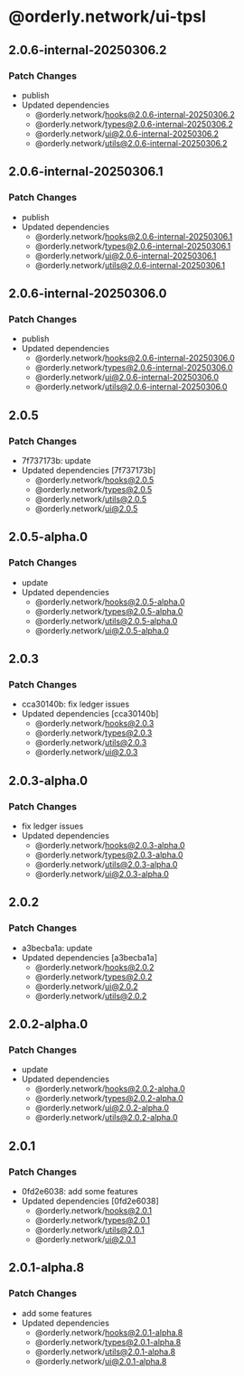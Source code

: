# @orderly.network/ui-tpsl

## 2.0.6-internal-20250306.2

### Patch Changes

- publish
- Updated dependencies
  - @orderly.network/hooks@2.0.6-internal-20250306.2
  - @orderly.network/types@2.0.6-internal-20250306.2
  - @orderly.network/ui@2.0.6-internal-20250306.2
  - @orderly.network/utils@2.0.6-internal-20250306.2

## 2.0.6-internal-20250306.1

### Patch Changes

- publish
- Updated dependencies
  - @orderly.network/hooks@2.0.6-internal-20250306.1
  - @orderly.network/types@2.0.6-internal-20250306.1
  - @orderly.network/ui@2.0.6-internal-20250306.1
  - @orderly.network/utils@2.0.6-internal-20250306.1

## 2.0.6-internal-20250306.0

### Patch Changes

- publish
- Updated dependencies
  - @orderly.network/hooks@2.0.6-internal-20250306.0
  - @orderly.network/types@2.0.6-internal-20250306.0
  - @orderly.network/ui@2.0.6-internal-20250306.0
  - @orderly.network/utils@2.0.6-internal-20250306.0

## 2.0.5

### Patch Changes

- 7f737173b: update
- Updated dependencies [7f737173b]
  - @orderly.network/hooks@2.0.5
  - @orderly.network/types@2.0.5
  - @orderly.network/utils@2.0.5
  - @orderly.network/ui@2.0.5

## 2.0.5-alpha.0

### Patch Changes

- update
- Updated dependencies
  - @orderly.network/hooks@2.0.5-alpha.0
  - @orderly.network/types@2.0.5-alpha.0
  - @orderly.network/utils@2.0.5-alpha.0
  - @orderly.network/ui@2.0.5-alpha.0

## 2.0.3

### Patch Changes

- cca30140b: fix ledger issues
- Updated dependencies [cca30140b]
  - @orderly.network/hooks@2.0.3
  - @orderly.network/types@2.0.3
  - @orderly.network/utils@2.0.3
  - @orderly.network/ui@2.0.3

## 2.0.3-alpha.0

### Patch Changes

- fix ledger issues
- Updated dependencies
  - @orderly.network/hooks@2.0.3-alpha.0
  - @orderly.network/types@2.0.3-alpha.0
  - @orderly.network/utils@2.0.3-alpha.0
  - @orderly.network/ui@2.0.3-alpha.0

## 2.0.2

### Patch Changes

- a3becba1a: update
- Updated dependencies [a3becba1a]
  - @orderly.network/hooks@2.0.2
  - @orderly.network/types@2.0.2
  - @orderly.network/ui@2.0.2
  - @orderly.network/utils@2.0.2

## 2.0.2-alpha.0

### Patch Changes

- update
- Updated dependencies
  - @orderly.network/hooks@2.0.2-alpha.0
  - @orderly.network/types@2.0.2-alpha.0
  - @orderly.network/ui@2.0.2-alpha.0
  - @orderly.network/utils@2.0.2-alpha.0

## 2.0.1

### Patch Changes

- 0fd2e6038: add some features
- Updated dependencies [0fd2e6038]
  - @orderly.network/hooks@2.0.1
  - @orderly.network/types@2.0.1
  - @orderly.network/utils@2.0.1
  - @orderly.network/ui@2.0.1

## 2.0.1-alpha.8

### Patch Changes

- add some features
- Updated dependencies
  - @orderly.network/hooks@2.0.1-alpha.8
  - @orderly.network/types@2.0.1-alpha.8
  - @orderly.network/utils@2.0.1-alpha.8
  - @orderly.network/ui@2.0.1-alpha.8
